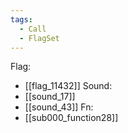 ```yaml
---
tags:
  - Call
  - FlagSet
---
```

Flag:
- [[flag_11432]]
Sound:
- [[sound_17]]
- [[sound_43]]
Fn:
- [[sub000_function28]]

